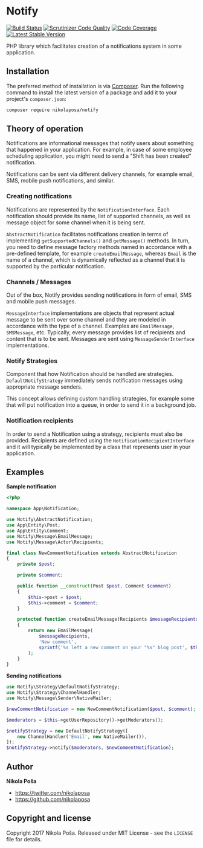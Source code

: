 # Notify

[![Build Status](https://travis-ci.org/nikolaposa/notify.svg?branch=master)](https://travis-ci.org/nikolaposa/notify)
[![Scrutinizer Code Quality](https://scrutinizer-ci.com/g/nikolaposa/notify/badges/quality-score.png?b=master)](https://scrutinizer-ci.com/g/nikolaposa/notify/?branch=master)
[![Code Coverage](https://scrutinizer-ci.com/g/nikolaposa/notify/badges/coverage.png?b=master)](https://scrutinizer-ci.com/g/nikolaposa/notify/?branch=master)
[![Latest Stable Version](https://poser.pugx.org/nikolaposa/notify/v/stable)](https://packagist.org/packages/nikolaposa/notify)

PHP library which facilitates creation of a notifications system in some application.

## Installation

The preferred method of installation is via [Composer](http://getcomposer.org/). Run the following
command to install the latest version of a package and add it to your project's `composer.json`:

```bash
composer require nikolaposa/notify
```

## Theory of operation

Notifications are informational messages that notify users about something that happened in your
application. For example, in case of some employee scheduling application, you might need to send
a "Shift has been created" notification.

Notifications can be sent via different delivery channels, for example email, SMS, mobile push
notifications, and similar.

### Creating notifications

Notifications are represented by the `NotificationInterface`. Each notification should provide its
name, list of supported channels, as well as message object for some channel when it is being sent.

`AbstractNotification` facilitates notifications creation in terms of implementing
`getSupportedChannels()` and `getMessage()` methods. In turn, you need to define message factory
methods named in accordance with a pre-defined template, for example `createEmailMessage`, whereas
`Email` is the name of a channel, which is dynamically reflected as a channel that it is supported
by the particular notification.

### Channels / Messages

Out of the box, Notify provides sending notifications in form of email, SMS and mobile push messages.

`MessageInterface` implementations are objects that represent actual message to be sent over some
channel and they are modeled in accordance with the type of a channel. Examples are `EmailMessage`,
`SMSMessage`, etc. Typically, every message provides list of recipients and content that is to be
sent. Messages are sent using `MessageSenderInterface` implementations.

### Notify Strategies

Component that how Notification should be handled are strategies. `DefaultNotifyStrategy` immediately
sends notification messages using appropriate message senders.

This concept allows defining custom handling strategies, for example some that will put notification
into a queue, in order to send it in a background job.

### Notification recipients

In order to send a Notification using a strategy, recipients must also be provided. Recipients are
defined using the `NotificationRecipientInterface` and it will typically be implemented by a class
that represents user in your application.

## Examples

**Sample notification**

```php
<?php

namespace App\Notification;

use Notify\AbstractNotification;
use App\Entity\Post;
use App\Entity\Comment;
use Notify\Message\EmailMessage;
use Notify\Message\Actor\Recipients;

final class NewCommentNotification extends AbstractNotification
{
    private $post;

    private $comment;

    public function __construct(Post $post, Comment $comment)
    {
        $this->post = $post;
        $this->comment = $comment;
    }

    protected function createEmailMessage(Recipients $messageRecipients)
    {
        return new EmailMessage(
            $messageRecipients,
            'New comment',
            sprintf('%s left a new comment on your "%s" blog post', $this->comment->getAuthorName(), $this->post->getTitle())
        );
    }
}
```

**Sending notifications**

```php
use Notify\Strategy\DefaultNotifyStrategy;
use Notify\Strategy\ChannelHandler;
use Notify\Message\Sender\NativeMailer;

$newCommentNotification = new NewCommentNotification($post, $comment);

$moderators = $this->getUserRepository()->getModerators();

$notifyStrategy = new DefaultNotifyStrategy([
    new ChannelHandler('Email', new NativeMailer()),
]);
$notifyStrategy->notify($moderators, $newCommentNotification);
```

## Author

**Nikola Poša**

* https://twitter.com/nikolaposa
* https://github.com/nikolaposa

## Copyright and license

Copyright 2017 Nikola Poša. Released under MIT License - see the `LICENSE` file for details.